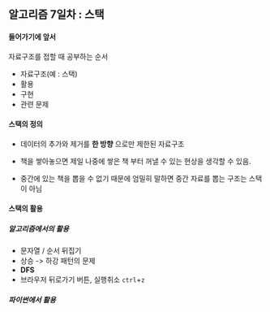 ## 알고리즘 7일차 : 스택

#### 들어가기에 앞서

자료구조를 접할 때  공부하는 순서

- 자료구조(예 : 스택)
- 활용
- 구현
- 관련 문제



#### 스택의 정의

- 데이터의 추가와 제거를 **한 방향** 으로만 제한된 자료구조

- 책을 쌓아놓으면 제일 나중에 쌓은 책 부터 꺼낼 수 있는 현상을 생각할 수 있음. 

- 중간에 있는 책을 뽑을 수 없기 때문에 엄밀히 말하면 중간 자료를 뽑는 구조는 스택이 아님



#### 스택의 활용

##### 알고리즘에서의 활용

- 문자열 / 순서 뒤집기 
- 상승 -> 하강 패턴의 문제
- **DFS** 
- 브라우저 뒤로가기 버튼, 실행취소 `ctrl`+`z` 

##### 파이썬에서 활용

